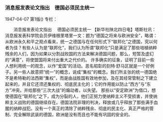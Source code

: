 ### 消息报发表论文指出　德国必须民主统一

1947-04-07
第1版()
专栏：

　　消息报发表论文指出
  　德国必须民主统一
    【新华社陕北四日电】塔斯社讯：消息报发表科学院会员伊维根里塔里一文：题为“德国之将来与欧洲安全”，略谓：
    从欧洲永久和平之观点看来，统一之德国与在任何形式下“联邦化”之德国，究以何者为佳？有些人认为是“联邦化”，我们认为所谓“联邦化”只是满足了那些培植纳粹残余的人们，因为如果以分割战败国的方法来解决德国问题，那么，短暂及虚幻的“满意”，将使盟国将来付出重大之代价的。
    许多确实的征象，证明了目前一些人想利用统一的观念，以作“爱国”的活动。恶名昭彰的刻特·舒马区就是一个好例子。另一些人故意把“统一”的概念，说成“集权”的概念。我们所主张的统一德国绝不是希特勒的法西斯“集权”，而是由战胜国有效地参加，及在其经常管制之下建立起来的，并且它还须还集权的、彻底民主化的；它的作用能以防止“西方”与“东方”冲突。并给那些“三次大战”的煽动者，以失望。
    那些以“安定欧洲”为借口，想使德国在“联邦化”之下，成为分裂的人，他们正努力使纳粹主义不受损害，并使纳粹主义战败的德国继续存在。德国法院非理的判决，释放或几乎释放了那些满手血腥的纳粹战犯。没有一个真正的清除了纳粹残余、彻底的民主化、真正严格的管制、完全解除武装的德国，欧洲是没有而且也不能有巩固的安全的。
